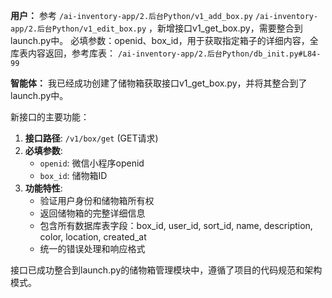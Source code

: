 **用户：** 参考 `/ai-inventory-app/2.后台Python/v1_add_box.py` `/ai-inventory-app/2.后台Python/v1_edit_box.py` ，新增接口v1_get_box.py，需要整合到launch.py中。
 必填参数：openid、box_id，用于获取指定箱子的详细内容，全库表内容返回，参考库表： `/ai-inventory-app/2.后台Python/db_init.py#L84-99`

**智能体：** 我已经成功创建了储物箱获取接口v1_get_box.py，并将其整合到了launch.py中。

新接口的主要功能：

1. **接口路径**: `/v1/box/get` (GET请求)
2. **必填参数**: 
   - `openid`: 微信小程序openid
   - `box_id`: 储物箱ID
3. **功能特性**:
   - 验证用户身份和储物箱所有权
   - 返回储物箱的完整详细信息
   - 包含所有数据库表字段：box_id, user_id, sort_id, name, description, color, location, created_at
   - 统一的错误处理和响应格式

接口已成功整合到launch.py的储物箱管理模块中，遵循了项目的代码规范和架构模式。